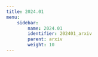 ```yaml
---
title: 2024.01
menu:
    sidebar:
        name: 2024.01
        identifier: 202401_arxiv
        parent: arxiv
        weight: 10
---
```

            
